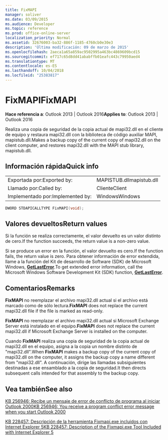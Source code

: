 ```yaml
---
title: FixMAPI
manager: soliver
ms.date: 03/09/2015
ms.audience: Developer
ms.topic: reference
ms.prod: office-online-server
localization_priority: Normal
ms.assetid: 32676003-ba32-886f-1185-4760cb0e30e3
description: 'Última modificación: 09 de marzo de 2015'
ms.openlocfilehash: 2aeca1a65a859ac9502995a463bc4869609bcd15
ms.sourcegitcommit: ef717c65d8dd41ababffb01eafc443c79950aed4
ms.translationtype: MT
ms.contentlocale: es-ES
ms.lasthandoff: 10/04/2018
ms.locfileid: "25383817"
---
```

# <a name="fixmapi"></a><span data-ttu-id="b2c1d-103">FixMAPI</span><span class="sxs-lookup"><span data-stu-id="b2c1d-103">FixMAPI</span></span>

  
  
<span data-ttu-id="b2c1d-104">**Hace referencia a**: Outlook 2013 | Outlook 2016</span><span class="sxs-lookup"><span data-stu-id="b2c1d-104">**Applies to**: Outlook 2013 | Outlook 2016</span></span> 
  
<span data-ttu-id="b2c1d-105">Realiza una copia de seguridad de la copia actual de mapi32.dll en el cliente de equipo y restaura mapi32.dll con la biblioteca de código auxiliar MAPI, mapistub.dll.</span><span class="sxs-lookup"><span data-stu-id="b2c1d-105">Makes a backup copy of the current copy of mapi32.dll on the client computer, and restores mapi32.dll with the MAPI stub library, mapistub.dll.</span></span>
  
## <a name="quick-info"></a><span data-ttu-id="b2c1d-106">Información rápida</span><span class="sxs-lookup"><span data-stu-id="b2c1d-106">Quick info</span></span>

|||
|:-----|:-----|
|<span data-ttu-id="b2c1d-107">Exportada por:</span><span class="sxs-lookup"><span data-stu-id="b2c1d-107">Exported by:</span></span>  <br/> |<span data-ttu-id="b2c1d-108">MAPISTUB.dll</span><span class="sxs-lookup"><span data-stu-id="b2c1d-108">mapistub.dll</span></span>  <br/> |
|<span data-ttu-id="b2c1d-109">Llamado por:</span><span class="sxs-lookup"><span data-stu-id="b2c1d-109">Called by:</span></span>  <br/> |<span data-ttu-id="b2c1d-110">Cliente</span><span class="sxs-lookup"><span data-stu-id="b2c1d-110">Client</span></span>  <br/> |
|<span data-ttu-id="b2c1d-111">Implementado por:</span><span class="sxs-lookup"><span data-stu-id="b2c1d-111">Implemented by:</span></span>  <br/> |<span data-ttu-id="b2c1d-112">Windows</span><span class="sxs-lookup"><span data-stu-id="b2c1d-112">Windows</span></span>  <br/> |
   
```cpp
DWORD STDAPICALLTYPE FixMAPI(void); 
```

## <a name="return-values"></a><span data-ttu-id="b2c1d-113">Valores devueltos</span><span class="sxs-lookup"><span data-stu-id="b2c1d-113">Return values</span></span>

<span data-ttu-id="b2c1d-114">Si la función se realiza correctamente, el valor devuelto es un valor distinto de cero.</span><span class="sxs-lookup"><span data-stu-id="b2c1d-114">If the function succeeds, the return value is a non-zero value.</span></span>
  
<span data-ttu-id="b2c1d-115">Si se produce un error en la función, el valor devuelto es cero.</span><span class="sxs-lookup"><span data-stu-id="b2c1d-115">If the function fails, the return value is zero.</span></span> <span data-ttu-id="b2c1d-116">Para obtener información de error extendida, llame a la función del Kit de desarrollo de Software (SDK) de Microsoft Windows, **[GetLastError](https://msdn.microsoft.com/library/ms679360.aspx)**.</span><span class="sxs-lookup"><span data-stu-id="b2c1d-116">To get extended error information, call the Microsoft Windows Software Development Kit (SDK) function, **[GetLastError](https://msdn.microsoft.com/library/ms679360.aspx)**.</span></span> 
  
## <a name="remarks"></a><span data-ttu-id="b2c1d-117">Comentarios</span><span class="sxs-lookup"><span data-stu-id="b2c1d-117">Remarks</span></span>

 <span data-ttu-id="b2c1d-118">**FixMAPI** no reemplazar el archivo mapi32.dll actual si el archivo está marcado como de sólo lectura.</span><span class="sxs-lookup"><span data-stu-id="b2c1d-118">**FixMAPI** does not replace the current mapi32.dll file if the file is marked as read-only.</span></span> 
  
 <span data-ttu-id="b2c1d-119">**FixMAPI** no reemplazar el archivo mapi32.dll actual si Microsoft Exchange Server está instalado en el equipo.</span><span class="sxs-lookup"><span data-stu-id="b2c1d-119">**FixMAPI** does not replace the current mapi32.dll if Microsoft Exchange Server is installed on the computer.</span></span> 
  
<span data-ttu-id="b2c1d-120">Cuando **FixMAPI** realiza una copia de seguridad de la copia actual de mapi32.dll en el equipo, asigna a la copia un nombre distinto de "mapi32.dll".</span><span class="sxs-lookup"><span data-stu-id="b2c1d-120">When **FixMAPI** makes a backup copy of the current copy of mapi32.dll on the computer, it assigns the backup copy a name different from "mapi32.dll".</span></span> <span data-ttu-id="b2c1d-121">A continuación, dirige las llamadas subsiguientes destinadas a ese ensamblado a la copia de seguridad.</span><span class="sxs-lookup"><span data-stu-id="b2c1d-121">It then directs subsequent calls intended for that assembly to the backup copy.</span></span> 
  
## <a name="see-also"></a><span data-ttu-id="b2c1d-122">Vea también</span><span class="sxs-lookup"><span data-stu-id="b2c1d-122">See also</span></span>



[<span data-ttu-id="b2c1d-123">KB 256946: Recibe un mensaje de error de conflicto de programa al iniciar Outlook 2000</span><span class="sxs-lookup"><span data-stu-id="b2c1d-123">KB 256946: You receive a program conflict error message when you start Outlook 2000</span></span>](https://support.microsoft.com/kb/256946)
  
[<span data-ttu-id="b2c1d-124">KB 228457: Descripción de la herramienta Fixmapi.exe incluidos con Internet Explorer 5</span><span class="sxs-lookup"><span data-stu-id="b2c1d-124">KB 228457: Description of the Fixmapi.exe Tool Included with Internet Explorer 5</span></span>](https://support.microsoft.com/kb/228457)

